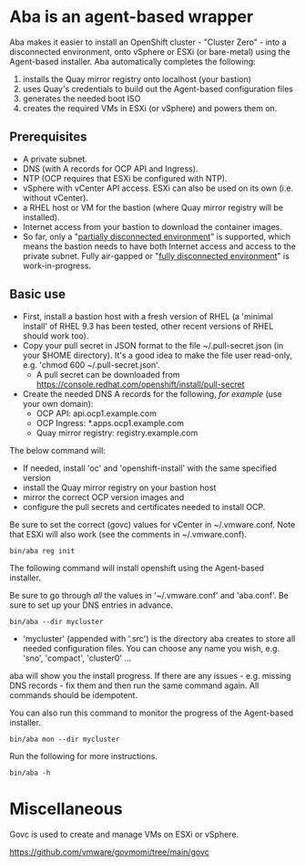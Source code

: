 # Aba is an agent-based wrapper

Aba makes it easier to install an OpenShift cluster - "Cluster Zero" - into a disconnected environment, onto vSphere or ESXi (or bare-metal) using the Agent-based installer.
Aba automatically completes the following:
  1. installs the Quay mirror registry onto localhost (your bastion) 
  1. uses Quay's credentials to build out the Agent-based configuration files
  1. generates the needed boot ISO
  1. creates the required VMs in ESXi (or vSphere) and powers them on. 

## Prerequisites

- A private subnet.
- DNS (with A records for OCP API and Ingress).
- NTP (OCP requires that ESXi be configured with NTP).
- vSphere with vCenter API access.  ESXi can also be used on its own (i.e. without vCenter).
- a RHEL host or VM for the bastion (where Quay mirror registry will be installed). 
- Internet access from your bastion to download the container images.
- So far, only a "[partially disconnected environment](https://docs.openshift.com/container-platform/4.14/installing/disconnected_install/installing-mirroring-disconnected.html#mirroring-image-set-partial)" is supported, which means the bastion needs to have both Internet access and access to the private subnet.  Fully air-gapped or "[fully disconnected environment](https://docs.openshift.com/container-platform/4.14/installing/disconnected_install/installing-mirroring-disconnected.html#mirroring-image-set-full)" is work-in-progress. 

## Basic use 

- First, install a bastion host with a fresh version of RHEL (a 'minimal install' of RHEL 9.3 has been tested, other recent versions of RHEL should work too).  
- Copy your pull secret in JSON format to the file ~/.pull-secret.json (in your $HOME directory).  It's a good idea to make the file user read-only, e.g. 'chmod 600 ~/.pull-secret.json'.
  - A pull secret can be downloaded from https://console.redhat.com/openshift/install/pull-secret
- Create the needed DNS A records for the following, *for example* (use your own domain):
  - OCP API: api.ocp1.example.com
  - OCP Ingress: *.apps.ocp1.example.com
  - Quay mirror registry: registry.example.com

The below command will:
  - If needed, install 'oc' and 'openshift-install' with the same specified version
  - install the Quay mirror registry on your bastion host
  - mirror the correct OCP version images and 
  - configure the pull secrets and certificates needed to install OCP. 

Be sure to set the correct (govc) values for vCenter in ~/.vmware.conf.  Note that ESXi will also work (see the comments in ~/.vmware.conf).

```
bin/aba reg init 
```

The following command will install openshift using the Agent-based installer. 

Be sure to go through *all* the values in '~/.vmware.conf' and 'aba.conf'. Be sure to set up your DNS entries in advance. 

```
bin/aba --dir mycluster
```

- 'mycluster' (appended with '.src') is the directory aba creates to store all needed configuration files.  You can choose any name you wish, e.g. 'sno', 'compact', 'cluster0' ...

aba will show you the install progress.  If there are any issues - e.g. missing DNS records - fix them and then run the same command again.  All commands should be idempotent.

You can also run this command to monitor the progress of the Agent-based installer.

```
bin/aba mon --dir mycluster
```

Run the following for more instructions.

```
bin/aba -h 
```



# Miscellaneous

Govc is used to create and manage VMs on ESXi or vSphere.

https://github.com/vmware/govmomi/tree/main/govc

